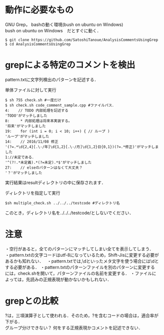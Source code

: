 # 動作に必要なもの
GNU Grep， bashの動く環境(bush on ubuntu on Windows)  
bush on ubuntu on Windows　だとすぐに動く．
```
$ git clone https://github.com/SatoshiTanoue/AnalysisCommentsUsingGrep
$ cd AnalysisCommentsUsingGrep
```
# grepによる特定のコメントを検出

pattern.txtに文字列検出のパターンを記述する．

単体ファイルに対して実行
```
$ sh 755 check.sh #一度だけ
$ sh check.sh code_comment_sample.cpp #ファイルパス．
4:    // TODO 内部処理を記述する
'TODO'がマッチしました
8:     * 内部処理は将来本実装する。
'将来'がマッチしました
19:    for (int i = 0; i < 10; i++) { // ループ )
'ループ'がマッチしました
14:    // 2016/11/08 修正
'(?=.*\d{2,4}[.\-/年]\d{1,2}[.\-/月]\d{1,2}日{0,1})(?=.*修正)'がマッチしました
1://未定である．
'^(?!.*未定義).*(?=未定).*$'がマッチしました
27:    // elseのパターンはなくて大丈夫？
'？'がマッチしました
```
実行結果はresultディレクトリの中に保存されます．

ディレクトリを指定して実行

```
$sh multiple_check.sh ../../../testcode #ディレクトリ名
```
このとき，ディレクトリ名を../../../testcode/としないでください．
# 注意

・空行があると，全てのパターンにマッチしてしまい全てを表示してしまう．  
・pattern.txtの文字コードはutf-8になっているため，Shift-Jisに変更する必要があるかも知れない．  
・pattern.txtでは,\dといったメタ文字を使う場合には\\dとする必要がある．
・pattern.txtのパターンファイルを別のパターンに変更するには，check.shを開いて，パターンファイルの名前を変更する． 
・ファイルによっては，先読みの正規表現が動かないかもしれない．  

# grepとの比較
?は，三項演算子として使われる．そのため，?を含むコードの場合は，適合率が下がる．  
グループ分けできない？ 何をする正規表現かコメントを記述できない．  
